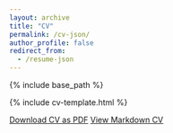 ```yaml
---
layout: archive
title: "CV"
permalink: /cv-json/
author_profile: false
redirect_from:
  - /resume-json
---
```


{% include base_path %}

{% include cv-template.html %}

<div class="cv-download-links">
  <a href="{{ base_path }}/files/Academic_resume.pdf" class="btn btn--primary">Download CV as PDF</a>
  <a href="{{ base_path }}" class="btn btn--inverse">View Markdown CV</a>
</div>
